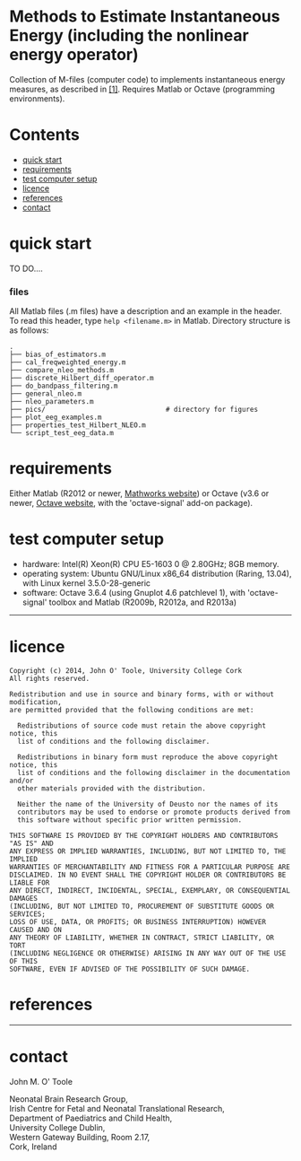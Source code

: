 # Methods to Estimate Instantaneous Energy (including the nonlinear energy operator)


Collection of M-files (computer code) to implements instantaneous energy measures, as
described in [[1]](#references).
Requires Matlab or Octave (programming environments).


# Contents
- [quick start](#quick-start)
- [requirements](#requirements)
- [test computer setup](#test-computer-setup)
- [licence](#licence)
- [references](#references)
- [contact](#contact)


# quick start
TO DO....

### files
All Matlab files (.m files) have a description and an example in the header. To read this
header, type `help <filename.m>` in Matlab.  Directory structure is as follows: 
```
.
├── bias_of_estimators.m
├── cal_freqweighted_energy.m
├── compare_nleo_methods.m
├── discrete_Hilbert_diff_operator.m
├── do_bandpass_filtering.m
├── general_nleo.m
├── nleo_parameters.m
├── pics/                              # directory for figures
├── plot_eeg_examples.m
├── properties_test_Hilbert_NLEO.m
└── script_test_eeg_data.m
```



# requirements
Either Matlab (R2012 or newer,
[Mathworks website](http://www.mathworks.co.uk/products/matlab/)) or Octave (v3.6 or
newer, [Octave website](http://www.gnu.org/software/octave/index.html), with the
'octave-signal' add-on package).



# test computer setup
- hardware:  Intel(R) Xeon(R) CPU E5-1603 0 @ 2.80GHz; 8GB memory.
- operating system: Ubuntu GNU/Linux x86_64 distribution (Raring, 13.04), with Linux kernel 3.5.0-28-generic 
- software: Octave 3.6.4 (using Gnuplot 4.6 patchlevel 1), with 'octave-signal' toolbox and Matlab (R2009b, R2012a, and R2013a)

---

# licence

```
Copyright (c) 2014, John O' Toole, University College Cork
All rights reserved.

Redistribution and use in source and binary forms, with or without modification,
are permitted provided that the following conditions are met:

  Redistributions of source code must retain the above copyright notice, this
  list of conditions and the following disclaimer.

  Redistributions in binary form must reproduce the above copyright notice, this
  list of conditions and the following disclaimer in the documentation and/or
  other materials provided with the distribution.

  Neither the name of the University of Deusto nor the names of its
  contributors may be used to endorse or promote products derived from
  this software without specific prior written permission.

THIS SOFTWARE IS PROVIDED BY THE COPYRIGHT HOLDERS AND CONTRIBUTORS "AS IS" AND
ANY EXPRESS OR IMPLIED WARRANTIES, INCLUDING, BUT NOT LIMITED TO, THE IMPLIED
WARRANTIES OF MERCHANTABILITY AND FITNESS FOR A PARTICULAR PURPOSE ARE
DISCLAIMED. IN NO EVENT SHALL THE COPYRIGHT HOLDER OR CONTRIBUTORS BE LIABLE FOR
ANY DIRECT, INDIRECT, INCIDENTAL, SPECIAL, EXEMPLARY, OR CONSEQUENTIAL DAMAGES
(INCLUDING, BUT NOT LIMITED TO, PROCUREMENT OF SUBSTITUTE GOODS OR SERVICES;
LOSS OF USE, DATA, OR PROFITS; OR BUSINESS INTERRUPTION) HOWEVER CAUSED AND ON
ANY THEORY OF LIABILITY, WHETHER IN CONTRACT, STRICT LIABILITY, OR TORT
(INCLUDING NEGLIGENCE OR OTHERWISE) ARISING IN ANY WAY OUT OF THE USE OF THIS
SOFTWARE, EVEN IF ADVISED OF THE POSSIBILITY OF SUCH DAMAGE.
```


# references


---

# contact

John M. O' Toole

Neonatal Brain Research Group,  
Irish Centre for Fetal and Neonatal Translational Research,  
Department of Paediatrics and Child Health,  
University College Dublin,  
Western Gateway Building, Room 2.17,  
Cork, Ireland


